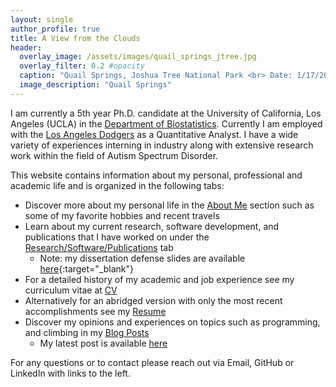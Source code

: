 ```yaml
---
layout: single
author_profile: true
title: A View from the Clouds
header:
  overlay_image: /assets/images/quail_springs_jtree.jpg
  overlay_filter: 0.2 #opacity
  caption: "Quail Springs, Joshua Tree National Park <br> Date: 1/17/20"
  image_description: "Quail Springs"
---
```

I am currently a 5th year Ph.D. candidate at the University of California, Los Angeles (UCLA) in the [Department of Biostatistics](https://www.biostat.ucla.edu). Currently I am employed with the [Los Angeles Dodgers](https://www.mlb.com/dodgers/) as a Quantitative Analyst. I have a wide variety of experiences interning in industry along with extensive research work within the field of Autism Spectrum Disorder.

This website contains information about my personal, professional and academic life and is organized in the following tabs:

+ Discover more about my personal life in the [About Me](aboutme) section such as some of my favorite hobbies and recent travels
+ Learn about my current research, software development, and publications that I have worked on under the [Research/Software/Publications](research) tab
  + Note: my dissertation defense slides are available [here](presentations/propensity_project/Defense/defense_pres.html){:target="_blank"}
+ For a detailed history of my academic and job experience see my curriculum vitae at [CV](cv)
+ Alternatively for an abridged version with only the most recent accomplishments see my [Resume](resume)
+ Discover my opinions and experiences on topics such as programming, and climbing in my [Blog Posts](year-archive)
  + My latest post is available [here](_posts/2020-07-13-github-welcome.md)

For any questions or to contact please reach out via Email, GitHub or LinkedIn with links to the left.
